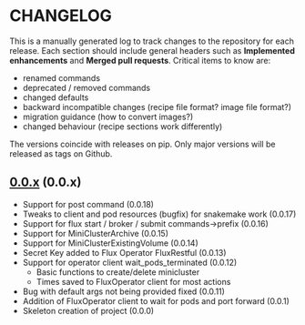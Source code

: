 # CHANGELOG

This is a manually generated log to track changes to the repository for each release.
Each section should include general headers such as **Implemented enhancements**
and **Merged pull requests**. Critical items to know are:

 - renamed commands
 - deprecated / removed commands
 - changed defaults
 - backward incompatible changes (recipe file format? image file format?)
 - migration guidance (how to convert images?)
 - changed behaviour (recipe sections work differently)

The versions coincide with releases on pip. Only major versions will be released as tags on Github.

## [0.0.x](https://github.com/flux-framework/flux-operator/tree/main/sdk/python/v2alpha1) (0.0.x)
 - Support for post command (0.0.18)
 - Tweaks to client and pod resources (bugfix) for snakemake work (0.0.17)
 - Support for flux start / broker / submit commands->prefix (0.0.16)
 - Support for MiniClusterArchive (0.0.15)
 - Support for MiniClusterExistingVolume (0.0.14)
 - Secret Key added to Flux Operator FluxRestful (0.0.13)
 - Support for operator client wait_pods_terminated (0.0.12)
   - Basic functions to create/delete minicluster
   - Times saved to FluxOperator client for most actions
 - Bug with default args not being provided fixed (0.0.11)
 - Addition of FluxOperator client to wait for pods and port forward (0.0.1)
 - Skeleton creation of project (0.0.0)

